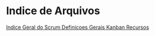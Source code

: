 <!-- Metodologias ágeis - método SCRUM -->

# Indice de Arquivos  

[Indice Geral do Scrum          ](scrum_00.md)
[Definicoes Gerais              ](scrum_01.md)
[Kanban                         ](scrum_02.md) 
[Recursos                       ](scrum_03.md) 



